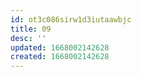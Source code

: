 ```yaml
---
id: ot3c086sirw1d3iutaawbjc
title: 09
desc: ''
updated: 1668002142628
created: 1668002142628
---
```

